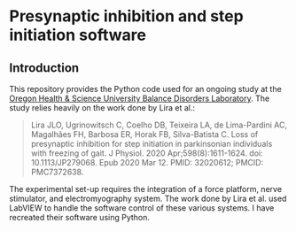 # Presynaptic inhibition and step initiation software

## Introduction
This repository provides the Python code used for an ongoing study at the [Oregon Health & Science University Balance Disorders Laboratory](https://www.ohsu.edu/school-of-medicine/neurology/balance-disorders-laboratory). The study relies heavily on the work done by Lira et al.:
>Lira JLO, Ugrinowitsch C, Coelho DB, Teixeira LA, de Lima-Pardini AC, Magalhães FH, Barbosa ER, Horak FB, Silva-Batista C. Loss of presynaptic inhibition for step initiation in parkinsonian individuals with freezing of gait. J Physiol. 2020 Apr;598(8):1611-1624. doi: 10.1113/JP279068. Epub 2020 Mar 12. PMID: 32020612; PMCID: PMC7372638.

The experimental set-up requires the integration of a force platform, nerve stimulator, and electromyography system. The work done by Lira et al. used LabVIEW to handle the software control of these various systems. I have recreated their software using Python.